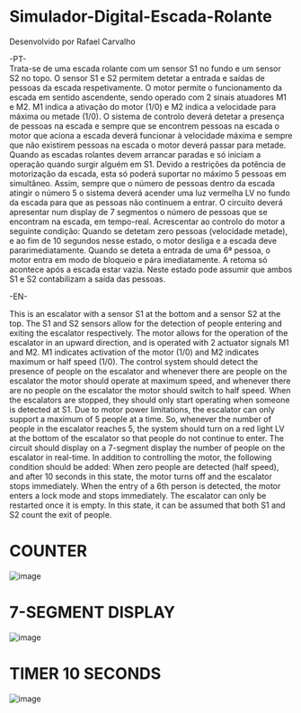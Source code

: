 # Simulador-Digital-Escada-Rolante
 
Desenvolvido por Rafael Carvalho
                          
-PT-                          
Trata-se de uma escada rolante com um sensor S1 no fundo e um sensor S2 no
topo. O sensor S1 e S2 permitem detetar a entrada e saídas de pessoas da escada respetivamente. O motor
permite o funcionamento da escada em sentido ascendente, sendo operado com 2 sinais atuadores M1 e M2.
M1 indica a ativação do motor (1/0) e M2 indica a velocidade para máxima ou metade (1/0).
O sistema de controlo deverá detetar a presença de pessoas na escada e sempre que se encontrem pessoas na
escada o motor que aciona a escada deverá funcionar à velocidade máxima e sempre que não existirem pessoas
na escada o motor deverá passar para metade.
Quando as escadas rolantes devem arrancar paradas e só iniciam a operação quando surgir alguém em S1.
Devido a restrições da potência de motorização da escada, esta só poderá suportar no máximo 5 pessoas em
simultâneo. Assim, sempre que o número de pessoas dentro da escada atingir o número 5 o sistema deverá
acender uma luz vermelha LV no fundo da escada para que as pessoas não continuem a entrar.
O circuito deverá apresentar num display de 7 segmentos o número de pessoas que se encontram na escada,
em tempo-real.
Acrescentar ao controlo do motor a seguinte condição: Quando se detetam zero pessoas (velocidade metade), e
ao fim de 10 segundos nesse estado, o motor desliga e a escada deve pararimediatamente.
Quando se deteta a entrada de uma 6ª pessoa, o motor entra em modo de bloqueio e pára imediatamente. A
retoma só acontece após a escada estar vazia. Neste estado pode assumir que ambos S1 e S2 contabilizam a saída
das pessoas.

-EN-

This is an escalator with a sensor S1 at the bottom and a sensor S2 at the top. The S1 and S2 sensors allow for the detection of people entering and exiting the escalator respectively. The motor allows for the operation of the escalator in an upward direction, and is operated with 2 actuator signals M1 and M2. M1 indicates activation of the motor (1/0) and M2 indicates maximum or half speed (1/0).
The control system should detect the presence of people on the escalator and whenever there are people on the escalator the motor should operate at maximum speed, and whenever there are no people on the escalator the motor should switch to half speed.
When the escalators are stopped, they should only start operating when someone is detected at S1.
Due to motor power limitations, the escalator can only support a maximum of 5 people at a time. So, whenever the number of people in the escalator reaches 5, the system should turn on a red light LV at the bottom of the escalator so that people do not continue to enter.
The circuit should display on a 7-segment display the number of people on the escalator in real-time.
In addition to controlling the motor, the following condition should be added: When zero people are detected (half speed), and after 10 seconds in this state, the motor turns off and the escalator stops immediately.
When the entry of a 6th person is detected, the motor enters a lock mode and stops immediately. The escalator can only be restarted once it is empty. In this state, it can be assumed that both S1 and S2 count the exit of people.
                   
# COUNTER
![image](https://user-images.githubusercontent.com/67297263/214902505-7e997fb3-6045-4e7d-ab44-4cf7e640a117.png)

# 7-SEGMENT DISPLAY
![image](https://user-images.githubusercontent.com/67297263/214902579-30241e6a-d98a-46cb-bf17-31d43f706599.png)

# TIMER 10 SECONDS
![image](https://user-images.githubusercontent.com/67297263/214903009-6679d200-0e70-495b-8b4d-da9e7199b795.png)
